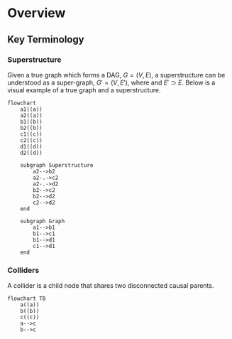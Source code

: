 # Overview

## Key Terminology

### Superstructure
Given a true graph which forms a DAG, $G=(V,E)$, a superstructure can be understood as
a super-graph, $G'=(V,E')$, where and $E' \supset E$. Below is a visual example of a
true graph and a superstructure.


```mermaid
flowchart
    a1((a))
    a2((a))
    b1((b))
    b2((b))
    c1((c))
    c2((c))
    d1((d))
    d2((d))

    subgraph Superstructure
        a2-->b2
        a2-.->c2
        a2-.->d2
        b2-->c2
        b2-->d2
        c2-->d2
    end

    subgraph Graph
        a1-->b1
        b1-->c1
        b1-->d1
        c1-->d1
    end
```

### Colliders
A collider is a child node that shares two disconnected causal parents.

```mermaid
flowchart TB
    a((a))
    b((b))
    c((c))
    a-->c
    b-->c
```
